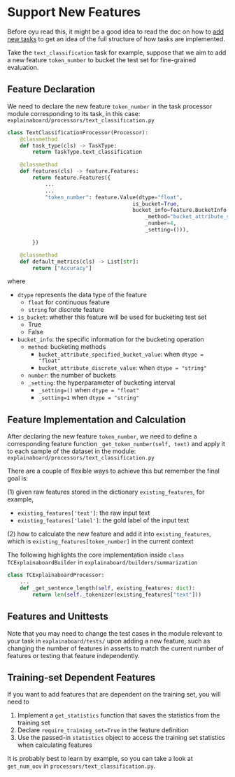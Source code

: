# Support New Features

Before oyu read this, it might be a good idea to read the doc on how to
[add new tasks](add_new_tasks.md) to get an idea of the full structure of how
tasks are implemented.

Take the `text_classification` task for example, suppose that we aim to add
 a new feature `token_number` to bucket the test set for fine-grained evaluation.

## Feature Declaration

We need to declare the new feature `token_number` in the task processor module
corresponding to its task, in this case: `explainaboard/processors/text_classification.py`

```python
class TextClassificationProcessor(Processor):
    @classmethod
    def task_type(cls) -> TaskType:
        return TaskType.text_classification

    @classmethod
    def features(cls) -> feature.Features:
        return feature.Features({
            ...
            ...
            "token_number": feature.Value(dtype="float",
                                        is_bucket=True,
                                        bucket_info=feature.BucketInfo(
                                            _method="bucket_attribute_specified_bucket_value",
                                            _number=4,
                                            _setting=())),

        })

    @classmethod
    def default_metrics(cls) -> List[str]:
        return ["Accuracy"]
```
where
* `dtype` represents the data type of the feature
    * `float` for continuous feature
    * `string` for discrete feature
* `is_bucket`: whether this feature will be used for bucketing test set
    * True
    * False
* `bucket_info`: the specific information for the bucketing operation
    * `method`: bucketing methods
        * `bucket_attribute_specified_bucket_value`: when `dtype = "float"`
        * `bucket_attribute_discrete_value`: when `dtype = "string"`
    * `number`: the number of buckets
    * `_setting`: the hyperparameter of bucketing interval
        * `_setting=()` when `dtype = "float"`
         * `_setting=1` when `dtype = "string"`   
    

## Feature Implementation and Calculation

After declaring the new feature `token_number`, we need to define a corresponding
feature function `_get_token_number(self, text)` and apply it to each sample
of the dataset in the module: `explainaboard/processors/text_classification.py`

There are a couple of flexible ways to achieve this but remember the final goal is:

(1) given raw features stored in the dictionary `existing_features`, for example,
* `existing_features['text']`: the raw input text
* `existing_features['label']`: the gold label of the input text

(2) how to calculate the new feature and add it into `existing_features`, which
  is `existing_features[token_number]` in the current context
  
The following highlights the core implementation inside `class TCExplainaboardBuilder` in `explainaboard/builders/summarization`
```python
class TCExplainaboardProcessor:
    ...
    def _get_sentence_length(self, existing_features: dict):
        return len(self._tokenizer(existing_features["text"]))
```

## Features and Unittests

Note that you may need to change the test cases in the module relevant to your task
in `explainaboard/tests/` upon adding a new feature, such as changing the number of
features in asserts to match the current number of features or testing that feature
independently.

## Training-set Dependent Features

If you want to add features that are dependent on the training set, you will need to

1. Implement a `get_statistics` function that saves the statistics from the training set
2. Declare `require_training_set=True` in the feature definition
3. Use the passed-in `statistics` object to access the training set statistics when calculating features

It is probably best to learn by example, so you can take a look at `get_num_oov` in
`processors/text_classification.py`.
